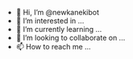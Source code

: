 - 👋 Hi, I’m @newkanekibot
- 👀 I’m interested in ...
- 🌱 I’m currently learning ...
- 💞️ I’m looking to collaborate on ...
- 📫 How to reach me ...

<!---
newkanekibot/newkanekibot is a ✨ special ✨ repository because its `README.md` (this file) appears on your GitHub profile.
You can click the Preview link to take a look at your changes.
--->
